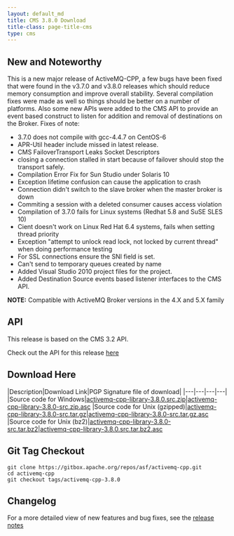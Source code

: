 ```yaml
---
layout: default_md
title: CMS 3.8.0 Download
title-class: page-title-cms
type: cms
---
```


New and Noteworthy
------------------

This is a new major release of ActiveMQ-CPP, a few bugs have been fixed that were found in the v3.7.0 and v3.8.0 releases which should reduce memory consumption and improve overall stability. Several compilation fixes were made as well so things should be better on a number of platforms. Also some new APIs were added to the CMS API to provide an event based construct to listen for addition and removal of destinations on the Broker. Fixes of note:

*   3.7.0 does not compile with gcc-4.4.7 on CentOS-6
*   APR-Util header include missed in latest release.
*   CMS FailoverTransport Leaks Socket Descriptors
*   closing a connection stalled in start because of failover should stop the transport safely.
*   Compilation Error Fix for Sun Studio under Solaris 10
*   Exception lifetime confusion can cause the application to crash
*   Connection didn't switch to the slave broker when the master broker is down
*   Commiting a session with a deleted consumer causes access violation
*   Compilation of 3.7.0 fails for Linux systems (Redhat 5.8 and SuSE SLES 10)
*   Cient doesn't work on Linux Red Hat 6.4 systems, fails when setting thread priority
*   Exception "attempt to unlock read lock, not locked by current thread" when doing performance testing
*   For SSL connections ensure the SNI field is set.
*   Can't send to temporary queues created by name
*   Added Visual Studio 2010 project files for the project.
*   Added Destination Source events based listener interfaces to the CMS API.

**NOTE:** Compatible with ActiveMQ Broker versions in the 4.X and 5.X family

API
---

This release is based on the CMS 3.2 API.

Check out the API for this release [here](../components/cms/api_docs/activemqcpp-3.6.0/html)

Download Here
-------------

|Description|Download Link|PGP Signature file of download|
|---|---|---|---|
|Source code for Windows|[activemq-cpp-library-3.8.0.src.zip](http://archive.apache.org/dist/activemq/activemq-cpp/source/activemq-cpp-library-3.8.0-src.zip)|[activemq-cpp-library-3.8.0-src.zip.asc](http://archive.apache.org/dist/activemq/activemq-cpp/source/activemq-cpp-library-3.8.0-src.zip.asc)
|Source code for Unix (gzipped)|[activemq-cpp-library-3.8.0-src.tar.gz](http://archive.apache.org/dist/activemq/activemq-cpp/source/activemq-cpp-library-3.8.0-src.tar.gz)|[activemq-cpp-library-3.8.0-src.tar.gz.asc](http://archive.apache.org/dist/activemq/activemq-cpp/source/activemq-cpp-library-3.8.0-src.tar.gz.asc)
|Source code for Unix (bz2)|[activemq-cpp-library-3.8.0-src.tar.bz2](http://archive.apache.org/dist/activemq/activemq-cpp/source/activemq-cpp-library-3.8.0-src.tar.bz2)|[activemq-cpp-library-3.8.0.src.tar.bz2.asc](http://archive.apache.org/dist/activemq/activemq-cpp/source/activemq-cpp-library-3.8.0-src.tar.bz2.asc)

Git Tag Checkout
----------------
```
git clone https://gitbox.apache.org/repos/asf/activemq-cpp.git
cd activemq-cpp
git checkout tags/activemq-cpp-3.8.0
```

Changelog
---------

For a more detailed view of new features and bug fixes, see the [release notes](https://issues.apache.org/jira/secure/ReleaseNote.jspa?projectId=12311207&version=12324544)

